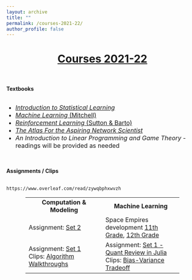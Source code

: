 ```yaml
---
layout: archive
title: ""
permalink: /courses-2021-22/
author_profile: false
---
```


# [<center>Courses 2021-22</center>](#top)

<div style="width:100%; max-width:800px; margin:auto"> 
    
<br><br><b>Textbooks</b><br><br>
    
<font size="3em"><ul>
<li><a class="body" target="_blank" href="https://www.statlearning.com/"><i>Introduction to Statistical Learning</i></a></li>
<li><a class="body" target="_blank" href="https://www.cs.cmu.edu/~tom/mlbook.html"><i>Machine Learning</i> (Mitchell)</a></li>
<li><a class="body" target="_blank" href="http://incompleteideas.net/book/the-book.html"><i>Reinforcement Learning</i> (Sutton & Barto)</a></li>
<li><a class="body" target="_blank" href="https://www.networkatlas.eu/"><i>The Atlas For the Aspiring Network Scientist</i></a></li>
<li><i>An Introduction to Linear Programming and Game Theory</i> - readings will be provided as needed</li>
</ul></font>
    
<br><br><b>Assignments / Clips</b><br><br>
    
    https://www.overleaf.com/read/zywqbphxwvzh

<center>
<table style="width:80%">
    <tr>
    <td width="50%"><center><b>Computation & Modeling</b></center></td>
    <td width="50%"><center><b>Machine Learning</b></center></td>
  </tr>
   <tr>
    <td width="50%">
        Assignment: <a class="body" href="https://www.overleaf.com/read/zywqbphxwvzh" target="_blank">Set 2</a>
    </td>
    <td width="50%">
        Space Empires development
        <a class="body" href="https://photos.app.goo.gl/Zhmdn3uPSPMK58sR9" target="_blank">11th Grade</a>, 
        <a class="body" href="https://photos.app.goo.gl/ahEaJYqttX2ir6wr6" target="_blank">12th Grade</a>
     </td>
  </tr>
    <tr>
    <td width="50%">
        Assignment: <a class="body" href="https://www.overleaf.com/read/xtxcrqwdgkvt" target="_blank">Set 1</a>
        <br>Clips: <a class="body" href="https://photos.app.goo.gl/eWy5nqwPeJVqXVtz6" target="_blank">Algorithm Walkthroughs</a>
    </td>
    <td width="50%">
        Assignment: <a class="body" href="https://www.overleaf.com/read/ngtwymgrzzyd" target="_blank">Set 1 - Quant Review in Julia</a>
        <br>Clips: <a class="body" href="https://photos.app.goo.gl/PbwEKx1y29dKvQk58" target="_blank">Bias-Variance Tradeoff</a>
     </td>
  </tr>
</table>
</center>
